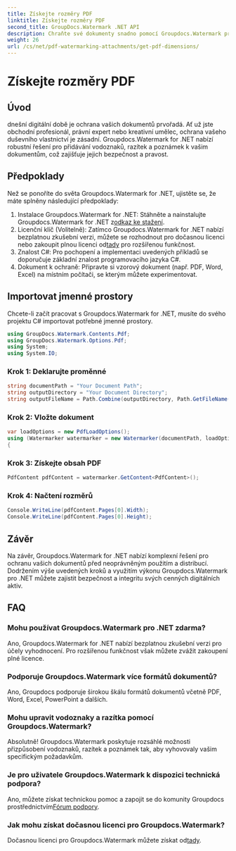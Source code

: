 ```yaml
---
title: Získejte rozměry PDF
linktitle: Získejte rozměry PDF
second_title: GroupDocs.Watermark .NET API
description: Chraňte své dokumenty snadno pomocí Groupdocs.Watermark pro .NET. Přidejte vodoznaky, razítka a poznámky bez námahy.
weight: 26
url: /cs/net/pdf-watermarking-attachments/get-pdf-dimensions/
---
```


# Získejte rozměry PDF

## Úvod
dnešní digitální době je ochrana vašich dokumentů prvořadá. Ať už jste obchodní profesionál, právní expert nebo kreativní umělec, ochrana vašeho duševního vlastnictví je zásadní. Groupdocs.Watermark for .NET nabízí robustní řešení pro přidávání vodoznaků, razítek a poznámek k vašim dokumentům, což zajišťuje jejich bezpečnost a pravost.
## Předpoklady
Než se ponoříte do světa Groupdocs.Watermark for .NET, ujistěte se, že máte splněny následující předpoklady:
1.  Instalace Groupdocs.Watermark for .NET: Stáhněte a nainstalujte Groupdocs.Watermark for .NET z[odkaz ke stažení](https://releases.groupdocs.com/Watermark/net/).
2.  Licenční klíč (Volitelně): Zatímco Groupdocs.Watermark for .NET nabízí bezplatnou zkušební verzi, můžete se rozhodnout pro dočasnou licenci nebo zakoupit plnou licenci od[tady](https://purchase.groupdocs.com/buy) pro rozšířenou funkčnost.
3. Znalost C#: Pro pochopení a implementaci uvedených příkladů se doporučuje základní znalost programovacího jazyka C#.
4. Dokument k ochraně: Připravte si vzorový dokument (např. PDF, Word, Excel) na místním počítači, se kterým můžete experimentovat.

## Importovat jmenné prostory
Chcete-li začít pracovat s Groupdocs.Watermark for .NET, musíte do svého projektu C# importovat potřebné jmenné prostory.
```csharp
using GroupDocs.Watermark.Contents.Pdf;
using GroupDocs.Watermark.Options.Pdf;
using System;
using System.IO;
```
### Krok 1: Deklarujte proměnné
```csharp
string documentPath = "Your Document Path";
string outputDirectory = "Your Document Directory";
string outputFileName = Path.Combine(outputDirectory, Path.GetFileName(documentPath));
```
### Krok 2: Vložte dokument
```csharp
var loadOptions = new PdfLoadOptions();
using (Watermarker watermarker = new Watermarker(documentPath, loadOptions))
{
```
### Krok 3: Získejte obsah PDF
```csharp
PdfContent pdfContent = watermarker.GetContent<PdfContent>();
```
### Krok 4: Načtení rozměrů
```csharp
Console.WriteLine(pdfContent.Pages[0].Width);
Console.WriteLine(pdfContent.Pages[0].Height);
```

## Závěr
Na závěr, Groupdocs.Watermark for .NET nabízí komplexní řešení pro ochranu vašich dokumentů před neoprávněným použitím a distribucí. Dodržením výše uvedených kroků a využitím výkonu Groupdocs.Watermark pro .NET můžete zajistit bezpečnost a integritu svých cenných digitálních aktiv.
## FAQ
### Mohu používat Groupdocs.Watermark pro .NET zdarma?
Ano, Groupdocs.Watermark for .NET nabízí bezplatnou zkušební verzi pro účely vyhodnocení. Pro rozšířenou funkčnost však můžete zvážit zakoupení plné licence.
### Podporuje Groupdocs.Watermark více formátů dokumentů?
Ano, Groupdocs podporuje širokou škálu formátů dokumentů včetně PDF, Word, Excel, PowerPoint a dalších.
### Mohu upravit vodoznaky a razítka pomocí Groupdocs.Watermark?
Absolutně! Groupdocs.Watermark poskytuje rozsáhlé možnosti přizpůsobení vodoznaků, razítek a poznámek tak, aby vyhovovaly vašim specifickým požadavkům.
### Je pro uživatele Groupdocs.Watermark k dispozici technická podpora?
 Ano, můžete získat technickou pomoc a zapojit se do komunity Groupdocs prostřednictvím[Fórum podpory](https://forum.groupdocs.com/c/watermark/19).
### Jak mohu získat dočasnou licenci pro Groupdocs.Watermark?
 Dočasnou licenci pro Groupdocs.Watermark můžete získat od[tady](https://purchase.groupdocs.com/temporary-license/).
